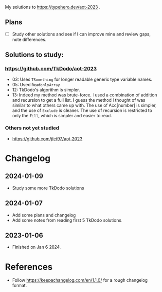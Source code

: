 My solutions to https://typehero.dev/aot-2023 . 

## Plans
- [ ] Study other solutions and see if I can improve mine and review gaps, note differences.

## Solutions to study:
### https://github.com/TkDodo/aot-2023
- 03: Uses `TSomething` for longer readable generic type variable names. 
- 05: Used `ReadonlyArray`
- 12: TkDodo's algorithm is simpler.
- 13: Indeed my method was brute-force. I used a combination of addition and recursion to get a full list. I guess the method I thought of was similar to what others came up with. The use of Acc[number] is simpler, and the use of `Exclude` is cleaner. The use of recursion is restricted to only the `Fill`, which is simpler and easier to read.

### Others not yet studied
- https://github.com/jfet97/aot-2023

# Changelog

## 2024-01-09
- Study some more TkDodo solutions

## 2024-01-07
- Add some plans and changelog
- Add some notes from reading first 5 TkDodo solutions.

## 2023-01-06

- Finished on Jan 6 2024.

# References
- Follow https://keepachangelog.com/en/1.1.0/ for a rough changelog format.